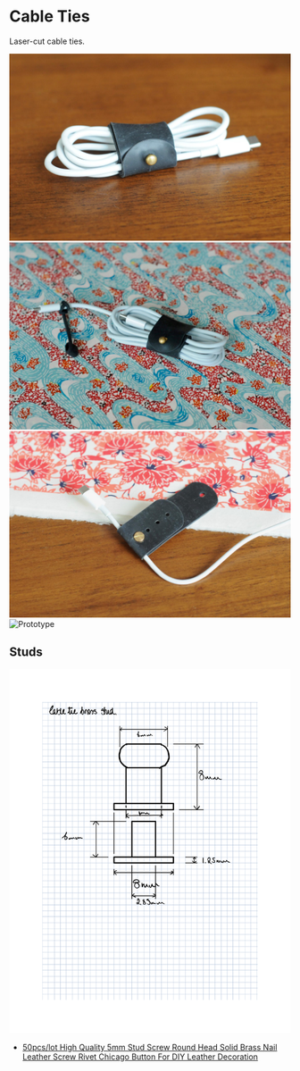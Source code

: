 # Cable Ties

Laser-cut cable ties.

![](images/1.jpg)
![](images/2.jpg)
![](images/3.jpg)
![Prototype](images/prototype.jpg)

## Studs

![Stud dimensions](images/stud.png)

- [50pcs/lot High Quality 5mm Stud Screw Round Head Solid Brass Nail Leather Screw Rivet Chicago Button For DIY Leather Decoration](https://www.aliexpress.com/snapshot/0.html?spm=a2g0s.9042647.6.2.ZPTM3a&orderId=89187438604435&productId=32572034897)